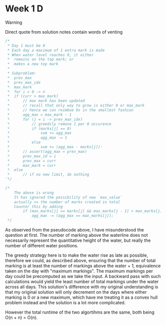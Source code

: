# Week 1 D

> [!WARNING]
> Direct quote from solution notes contain words of venting 


```cpp
/*
 * Day 1 must be 0
 * Each day a maximum of 1 extra mark is made
 * When water level reaches 0, it either
 *  remains on the top mark; or
 *  makes a new top mark
 *
 * Subproblem:
 *  prev_max
 *  prev_max_idx
 *  max_mark
 *  for i = 0 -> n
 *  if (curr > max_mark)
 *      // max mark has been updated
 *      // recall that only way to grow is either 0 or max_mark
 *      // hence we can reimbue 0s in the smallest fashion
 *      agg_max = max_mark - 1
 *      for (j = i -> prev_max_idx)
 *          // greedily remove 1 per 0 occurence
 *          if (marks[j] == 0)
 *              sum += agg_max
 *              agg_max -= 1
 *          else
 *              sum += (agg_max - marks[j])- 
 *      // assert(agg_max = prev_max)
 *      prev_max_id = i
 *      prev_max = curr
 *      max_mark = curr
 *  else
 *      // if no new limit, do nothing
`*/

/*
    The above is wrong
    It has ignored the possibility of new `max_value` 
    actually <= the number of marks created in total
    Counter this by adding
        if (max_marks[j] == marks[j] && max_marks[j - 1] < max_marks[j])
            agg_max -= (agg_max == max_marks[j]);
 */
```

As observed from the pseudocode above, I have misunderstood the question at first. The number of marking above the waterline does not necessarily represent the quantitative height of the water, but really the number of different water positions. 

The greedy strategy here is to make the water rise as late as possible, therefore we could, as described above, ensuring that the number of total marking is at least the number of markings above the water + 1, equivalence taken on the day with "maximum markings". The maximum markings per day could be precomputed as we take the input. A backward pass with such calculations would yield the least number of total markings under the water across all days. This solution's difference with my original understanding is that my original solution will only decrement on the days where either marking is 0 or a new maximum, which have me treating it as a convex hull problem instead and the solution is a lot more complicated.

However the total runtime of the two algortihms are the same, both being O(n + n) = O(n).

